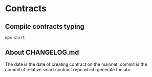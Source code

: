 # Contracts

## Compile contracts typing

```console
npm start
```

## About CHANGELOG.md

The date is the date of creating contract on the mainnet, commit is the commit of relative smart contract repo which generate the abi.
